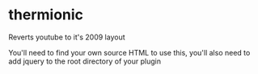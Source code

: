 # thermionic
Reverts youtube to it's 2009 layout

You'll need to find your own source HTML to use this, you'll also need to add jquery to the root directory of your plugin
